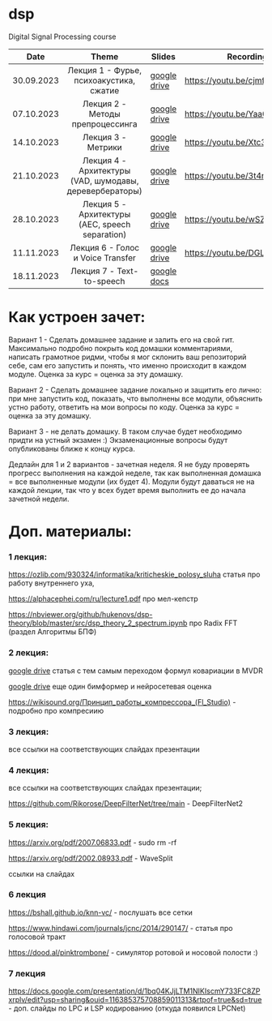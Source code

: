 # dsp
Digital Signal Processing course


| Date | Theme | Slides | Recording | Homework |
| --- |:---:| --- | --- | --- |
| 30.09.2023 | Лекция 1 - Фурье, психоакустика, сжатие| [google drive](https://docs.google.com/presentation/d/1-MTTRLxDWWN95thOqYWfardYY7H8LySP/edit?usp=sharing&ouid=116385375708859011313&rtpof=true&sd=true) | https://youtu.be/cjmfJ7U4C6Y | |
| 07.10.2023 | Лекция 2 - Методы препроцессинга | [google drive](https://docs.google.com/presentation/d/1-xe19Zp4qH1UU4dGTDYMKpfVVAEBMYTJ/edit?usp=sharing&ouid=116385375708859011313&rtpof=true&sd=true) | https://youtu.be/Yaa07rkIrpM | домашка/module1lecture2.md |
| 14.10.2023 | Лекция 3 - Метрики | [google drive](https://docs.google.com/presentation/d/1-CrCMpRoecLnFmC32aNWyd6lGVdWCtGn/edit?usp=sharing&ouid=116385375708859011313&rtpof=true&sd=true) | https://youtu.be/Xtc3KihnTQ4 | домашка/module2lecture3.md |
| 21.10.2023 | Лекция 4 - Архитектуры (VAD, шумодавы, деревербераторы) | [google drive](https://docs.google.com/presentation/d/1-10tCf77A1sWYCFEy6HpXR4TwPvw7rFo/edit?usp=share_link&ouid=116385375708859011313&rtpof=true&sd=true) | https://youtu.be/3t4nQn4LVzE | домашка/module3lecture4.md |
| 28.10.2023 | Лекция 5 - Архитектуры (AEC, speech separation) | [google drive](https://docs.google.com/presentation/d/1-10tCf77A1sWYCFEy6HpXR4TwPvw7rFo/edit?usp=share_link&ouid=116385375708859011313&rtpof=true&sd=true) | https://youtu.be/wSZKbmF3qNQ |   |
| 11.11.2023 | Лекция 6 - Голос и Voice Transfer | [google drive](https://docs.google.com/presentation/d/1-NCYG8_k2BtnCNYYFOab2OsZ9q9n6uxC/edit?usp=sharing&ouid=116385375708859011313&rtpof=true&sd=true) | https://youtu.be/DGLlahbiPfU | домашка/module4lecture6.md |
| 18.11.2023 | Лекция 7 - Text-to-speech | [google docs](https://docs.google.com/presentation/d/1q1JShN0GspFUAv79qT0goK25xD_yGhcfibw696TNB0A/edit?usp=sharing) |  |  |

# Как устроен зачет:
Вариант 1 - Сделать домашнее задание и залить его на свой гит. Максимально подробно покрыть код домашки комментариями, написать грамотное ридми, чтобы я мог склонить ваш репозиторий себе, сам его запустить и понять, что именно происходит в каждом модуле. Оценка за курс = оценка за эту домашку.

Вариант 2 - Сделать домашнее задание локально и защитить его лично: при мне запустить код, показать, что выполнены все модули, объяснить устно работу, ответить на мои вопросы по коду. Оценка за курс = оценка за эту домашку.

Вариант 3 - не делать домашку. В таком случае будет необходимо придти на устный экзамен :) Экзаменационные вопросы будут опубликованы ближе к концу курса.

Дедлайн для 1 и 2 вариантов - зачетная неделя. Я не буду проверять прогресс выполнения на каждой неделе, так как выполненная домашка = все выполненные модули (их будет 4). Модули будут даваться не на каждой лекции, так что у всех будет время выполнить ее до начала зачетной недели.

# Доп. материалы:

### 1 лекция: 

https://ozlib.com/930324/informatika/kriticheskie_polosy_sluha статья про работу внутреннего уха,

https://alphacephei.com/ru/lecture1.pdf про мел-кепстр

https://nbviewer.org/github/hukenovs/dsp-theory/blob/master/src/dsp_theory_2_spectrum.ipynb про Radix FFT (раздел Алгоритмы БПФ)

### 2 лекция:

[google drive](https://drive.google.com/file/d/1ZCVVsASj_LTQaZd8fu5QAYbiaX-IHZV-/view?usp=sharing) статья с тем самым переходом формул ковариации в MVDR

[google drive](https://drive.google.com/file/d/1ZEB2uWfgOQXjlov2ympsiEmKbp1zXkmJ/view?usp=sharing) еще один бимформер и нейросетевая оценка

https://wikisound.org/Принцип_работы_компрессора_(Fl_Studio) - подробно про компресиию

### 3 лекция:

все ссылки на соответствующих слайдах презентации 

### 4 лекция:

все ссылки на соответствующих слайдах презентации;

https://github.com/Rikorose/DeepFilterNet/tree/main - DeepFilterNet2

### 5 лекция:

https://arxiv.org/pdf/2007.06833.pdf - sudo rm -rf

https://arxiv.org/pdf/2002.08933.pdf - WaveSplit

ссылки на слайдах

### 6 лекция

https://bshall.github.io/knn-vc/ - послушать все сетки 

https://www.hindawi.com/journals/jcnc/2014/290147/ - статья про голосовой тракт 

https://dood.al/pinktrombone/ - симулятор ротовой и носовой полости :)

### 7 лекция

https://docs.google.com/presentation/d/1bq04KJjLTM1NIKIscmY733FC8ZPxrplv/edit?usp=sharing&ouid=116385375708859011313&rtpof=true&sd=true - доп. слайды по LPC и LSP кодированию (откуда появился LPCNet)




